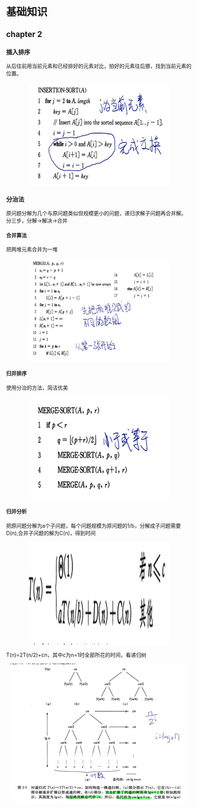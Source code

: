 # 基础知识

## chapter 2

### 插入排序
从后往前用当前元素和已经排好的元素对比，拍好的元素往后挪，找到当前元素的位置。
<p align="center">
    <img src="https://raw.githubusercontent.com/YoungMagic/Study/master/media/IMG_0148.JPG", width="380", height = "280">
</p>


### 分治法
原问题分解为几个与原问题类似但规模更小的问题，递归求解子问题再合并解。
分三步，分解->解决->合并

#### 合并算法
把两堆元素合并为一堆
<p align="center">
    <img src="https://raw.githubusercontent.com/YoungMagic/Study/master/media/IMG_0149.JPG", width="380", height = "280">
</p>

#### 归并排序
使用分治的方法，简洁优美
<p align="center">
    <img src="https://raw.githubusercontent.com/YoungMagic/Study/master/media/IMG_0150.JPG", width="380", height = "280">
</p>

#### 归并分析
把原问题分解为a个子问题，每个问题规模为原问题的1/b，分解成子问题需要D(n),合并子问题的解为C(n)，得到时间
<p align="center">
    <img src="https://raw.githubusercontent.com/YoungMagic/Study/master/media/IMG_0151.JPG", width="380", height = "280">
</p>
T(n)=2T(n/2)+cn，其中c为n=1时全部所花的时间，看递归树
<p align="center">
    <img src="https://raw.githubusercontent.com/YoungMagic/Study/master/media/IMG_0152.JPG", width="480", height = "380">
</p>
